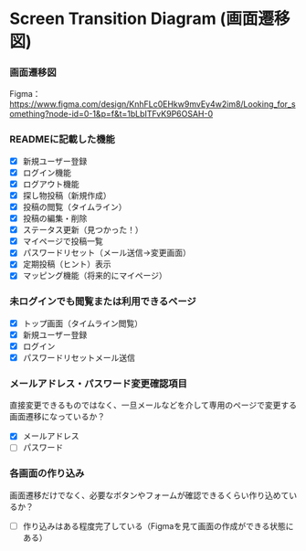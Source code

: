 # Screen Transition Diagram (画面遷移図)

### 画面遷移図
Figma：https://www.figma.com/design/KnhFLc0EHkw9mvEy4w2im8/Looking_for_something?node-id=0-1&p=f&t=1bLbITFvK9P6OSAH-0

### READMEに記載した機能
- [x] 新規ユーザー登録
- [x] ログイン機能
- [x] ログアウト機能
- [x] 探し物投稿（新規作成）
- [x] 投稿の閲覧（タイムライン）
- [x] 投稿の編集・削除
- [x] ステータス更新（見つかった！）
- [x] マイページで投稿一覧
- [x] パスワードリセット（メール送信→変更画面）
- [x] 定期投稿（ヒント）表示
- [x] マッピング機能（将来的にマイページ）

### 未ログインでも閲覧または利用できるページ
- [x] トップ画面（タイムライン閲覧）
- [x] 新規ユーザー登録
- [x] ログイン
- [x] パスワードリセットメール送信

### メールアドレス・パスワード変更確認項目
直接変更できるものではなく、一旦メールなどを介して専用のページで変更する画面遷移になっているか？
- [x] メールアドレス
- [ ] パスワード

### 各画面の作り込み
画面遷移だけでなく、必要なボタンやフォームが確認できるくらい作り込めているか？
- [ ] 作り込みはある程度完了している（Figmaを見て画面の作成ができる状態にある）